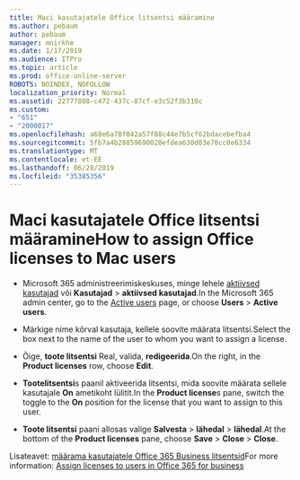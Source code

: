 ```yaml
---
title: Maci kasutajatele Office litsentsi määramine
ms.author: pebaum
author: pebaum
manager: mnirkhe
ms.date: 1/17/2019
ms.audience: ITPro
ms.topic: article
ms.prod: office-online-server
ROBOTS: NOINDEX, NOFOLLOW
localization_priority: Normal
ms.assetid: 22777888-c472-437c-87cf-e3c52f3b310c
ms.custom:
- "651"
- "2000017"
ms.openlocfilehash: a68e6a78f042a57f88c44e7b5cf62bdacebefba4
ms.sourcegitcommit: 5fb7a4b28859690020efdea630d03e70cc0e6334
ms.translationtype: MT
ms.contentlocale: et-EE
ms.lasthandoff: 06/28/2019
ms.locfileid: "35385356"
---
```

# <a name="how-to-assign-office-licenses-to-mac-users"></a><span data-ttu-id="5e1a3-102">Maci kasutajatele Office litsentsi määramine</span><span class="sxs-lookup"><span data-stu-id="5e1a3-102">How to assign Office licenses to Mac users</span></span>

- <span data-ttu-id="5e1a3-103">Microsoft 365 administreerimiskeskuses, minge lehele [aktiivsed kasutajad](https://go.microsoft.com/fwlink/p/?linkid=834822) või **Kasutajad** \> **aktiivsed kasutajad**.</span><span class="sxs-lookup"><span data-stu-id="5e1a3-103">In the Microsoft 365 admin center, go to the [Active users](https://go.microsoft.com/fwlink/p/?linkid=834822) page, or choose **Users** \> **Active users**.</span></span>

- <span data-ttu-id="5e1a3-104">Märkige nime kõrval kasutaja, kellele soovite määrata litsentsi.</span><span class="sxs-lookup"><span data-stu-id="5e1a3-104">Select the box next to the name of the user to whom you want to assign a license.</span></span>

- <span data-ttu-id="5e1a3-105">Õige, **toote litsentsi** Real, valida, **redigeerida**.</span><span class="sxs-lookup"><span data-stu-id="5e1a3-105">On the right, in the **Product licenses** row, choose **Edit**.</span></span>

- <span data-ttu-id="5e1a3-106">**Tootelitsentsi**s paanil aktiveerida litsentsi, mida soovite määrata sellele kasutajale **On** ametikoht lülitit.</span><span class="sxs-lookup"><span data-stu-id="5e1a3-106">In the **Product license**s pane, switch the toggle to the **On** position for the license that you want to assign to this user.</span></span>

- <span data-ttu-id="5e1a3-107">**Toote litsentsi** paani allosas valige **Salvesta** \> **lähedal** \> **lähedal**.</span><span class="sxs-lookup"><span data-stu-id="5e1a3-107">At the bottom of the **Product licenses** pane, choose **Save** \> **Close** \> **Close**.</span></span>

<span data-ttu-id="5e1a3-108">Lisateavet: [määrama kasutajatele Office 365 Business litsentsid](https://docs.microsoft.com/office365/admin/subscriptions-and-billing/assign-licenses-to-users)</span><span class="sxs-lookup"><span data-stu-id="5e1a3-108">For more information: [Assign licenses to users in Office 365 for business](https://docs.microsoft.com/office365/admin/subscriptions-and-billing/assign-licenses-to-users)</span></span>
  